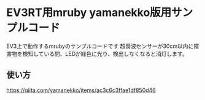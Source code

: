 # EV3RT用mruby yamanekko版用サンプルコード

EV3上で動作するmrubyのサンプルコードです
超音波センサーが30cm以内に障害物を検知している間、LEDが緑色に光り、検出しなくなると消灯します。

## 使い方
https://qiita.com/yamanekko/items/ac3c6c3ffae1df850d46

